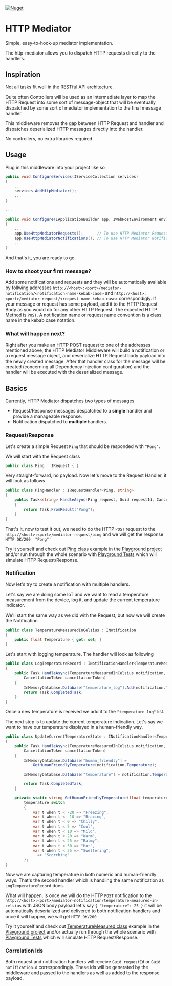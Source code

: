 [![Nuget](https://img.shields.io/nuget/v/http-mediator)](https://www.nuget.org/packages/http-mediator/)

# HTTP Mediator
Simple, easy-to-hook-up mediator implementation.

The http-mediator allows you to dispatch HTTP requests directly to the handlers.

## Inspiration
Not all tasks fit well in the RESTful API architecture.

Quite often Controllers will be used as an intermediate layer to map the HTTP Request 
into some sort of message-object that will be eventually dispatched by some sort of mediator implementation to the final message handler.

This middleware removes the gap between HTTP Request and handler and dispatches deserialized HTTP messages directly into the handler.

No controllers, no extra libraries required.

## Usage

Plug in this middleware into your project like so

```csharp
public void ConfigureServices(IServiceCollection services)
{
    ...
    services.AddHttpMediator();
    ...
}

...

public void Configure(IApplicationBuilder app, IWebHostEnvironment env)
{
    ...
    app.UseHttpMediatorRequests();      // To use HTTP Mediator Requests
    app.UseHttpMediatorNotifications(); // To use HTTP Mediator Notifications
    ...
}
```

And that's it, you are ready to go.

### How to shoot your first message?
Add some notifications and requests and they will be automatically available by follwing addresses `http://<host>:<port>/mediator-notification/<notification-name-kebab-case>` and `http://<host>:<port>/mediator-request/<request-name-kebab-case>` correspondigly.
If your message or request has some payload, add it to the HTTP Request Body as you would do for any other HTTP Request.
The expected HTTP Method is `POST`.
A notification name or request name convention is a class name in the kebab case notation.

### What will happen next?
Right after you make an HTTP POST request to one of the addresses mentioned above, the HTTP Mediator Middleware will build a notification or a request message object, and deserialize HTTP Request body payload into the newly created message. After that handler class for the message will be created (concerning all Dependency Injection configuration) and the handler will be executed with the deserialized message.

## Basics

Currently, HTTP Mediator dispatches two types of messages

 - Request/Response messages despatched to a **single** handler and provide a manageable response.
 - Notification dispatched to **multiple** handlers.
 
### Request/Response

Let's create a simple Request `Ping` that should be responded with `"Pong"`.

We will start with the Request class

```csharp
public class Ping : IRequest { }
```

Very straight-forward, no payload. Now let's move to the Request Handler, it will look as follows

```csharp
public class PingHandler : IRequestHandler<Ping, string>
{
    public Task<string> HandleAsync(Ping request, Guid requestId, CancellationToken cancellationToken)
    {
        return Task.FromResult("Pong");
    }
}
```
That's it, now to test it out, we need to do the HTTP `POST` request to the `http://<host>:<port>/mediator-request/ping` and we will get the response `HTTP OK/200 '"Pong"'`

Try it yourself and check out [Ping class](HttpMediator.Playground.WebApplication/Requests/Ping.cs) example in the [Playground project](HttpMediator.Playground.WebApplication) and/or run through the whole scenario with [Playground Tests](HttpMediator.Playground.Tests) which will simulate HTTP Request/Response.

### Notification

Now let's try to create a notification with multiple handlers. 

Let's say we are doing some IoT and we want to read a temperature measurement from the device, log it, and update the current temperature indicator.

We'll start the same way as we did with the Request, but now we will create the Notification

```csharp
public class TemperatureMeasuredInCelsius : INotification
{
    public float Temperature { get; set; }
}
```
Let's start with logging temperature. The handler will look as following

```csharp
public class LogTemperatureRecord : INotificationHandler<TemperatureMeasuredInCelsius>
{
    public Task HandleAsync(TemperatureMeasuredInCelsius notification, Guid notificationId,
        CancellationToken cancellationToken)
    {
        InMemoryDatabase.Database["temperature_log"].Add(notification.Temperature);
        return Task.CompletedTask;
    }
}
```
Once a new temperature is received we add it to the `"temperature_log"` list.

The next step is to update the current temperature indication. Let's say we want to have our temperature displayed in a human-friendly way.

```csharp
public class UpdateCurrentTemperatureState : INotificationHandler<TemperatureMeasuredInCelsius>
{
    public Task HandleAsync(TemperatureMeasuredInCelsius notification, Guid notificationId,
        CancellationToken cancellationToken)
    {
        InMemoryDatabase.Database["human_friendly"] =
            GetHumanFriendlyTemperature(notification.Temperature);

        InMemoryDatabase.Database["temperature"] = notification.Temperature;

        return Task.CompletedTask;
    }

    private static string GetHumanFriendlyTemperature(float temperature) =>
        temperature switch
        {
            var t when t < -20 => "Freezing",
            var t when t < -10 => "Bracing",
            var t when t < 0 => "Chilly",
            var t when t < 5 => "Cool",
            var t when t < 10 => "Mild",
            var t when t < 20 => "Warm",
            var t when t < 25 => "Balmy",
            var t when t < 30 => "Hot",
            var t when t < 35 => "Sweltering",
            _ => "Scorching"
        };
}
```
Now we are capturing temperature in both numeric and human-friendly ways.
That's the second handler which is handling the same notification as `LogTemperatureRecord` does.

What will happen, is once we will do the HTTP `POST` notification to the `http://<host>:<port>/mediator-notification/temperature-measured-in-celsius` with JSON body payload let's say `{ "temperature": 25 }` it will be automatically deserialized and delivered to both notification handlers and once it will happen, we will get `HTTP OK/200`

Try it yourself and check out [TemperatureMeasured class](HttpMediator.Playground.WebApplication/Notifications/TempratureMeasured.cs) example in the [Playground project](HttpMediator.Playground.WebApplication) and/or actually run through the whole scenario with [Playground Tests](HttpMediator.Playground.Tests) which will simulate HTTP Request/Response.

### Correlation Ids

Both request and notification handlers will receive `Guid requestId` or `Guid notificationId` correspondingly. These ids will be generated by the middleware and passed to the handlers as well as added to the response payload.

